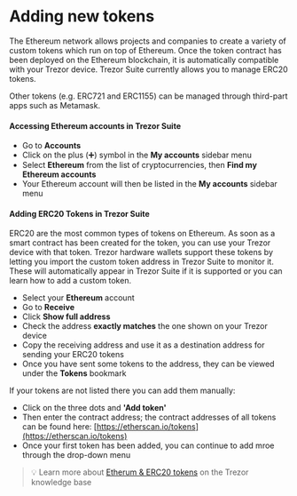 # Adding new tokens

The Ethereum network allows projects and companies to create a variety of custom tokens which run on top of Ethereum. Once the token contract has been deployed on the Ethereum blockchain, it is automatically compatible with your Trezor device. Trezor Suite currently allows you to manage ERC20 tokens.

Other tokens (e.g. ERC721 and ERC1155) can be managed through third-part apps such as Metamask.

#### **Accessing Ethereum accounts in Trezor Suite**

* Go to **Accounts**
* Click on the plus (➕) symbol in the **My accounts** sidebar menu
* Select **Ethereum** from the list of cryptocurrencies, then **Find my Ethereum accounts**
* Your Ethereum account will then be listed in the **My accounts** sidebar menu

#### **Adding ERC20 Tokens in Trezor Suite**

ERC20 are the most common types of tokens on Ethereum. As soon as a smart contract has been created for the token, you can use your Trezor device with that token. Trezor hardware wallets support these tokens by letting you import the custom token address in Trezor Suite to monitor it. These will automatically appear in Trezor Suite if it is supported or you can learn how to add a custom token.

* Select your **Ethereum** account
* Go to **Receive**
* Click **Show full address**
* Check the address **exactly matches** the one shown on your Trezor device
* Copy the receiving address and use it as a destination address for sending your ERC20 tokens
* Once you have sent some tokens to the address, they can be viewed under the **Tokens** bookmark

If your tokens are not listed there you can add them manually:

* Click on the three dots and **'Add token'**&#x20;
* Then enter the contract address; the contract addresses of all tokens can be found here: [https://etherscan.io/tokens](https://etherscan.io/tokens)
* Once your first token has been added, you can continue to add mroe through the drop-down menu

> 💡 Learn more about [Etherum & ERC20 tokens](https://trezor.io/learn/a/ethereum-erc20-tokens-on-trezor) on the Trezor knowledge base
